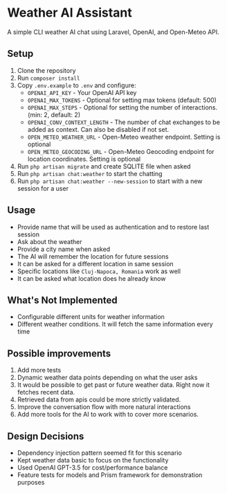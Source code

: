 # Weather AI Assistant

A simple CLI weather AI chat using Laravel, OpenAI, and Open-Meteo API.

## Setup

1. Clone the repository
2. Run `composer install`
3. Copy `.env.example` to `.env` and configure:
    - `OPENAI_API_KEY` - Your OpenAI API key
    - `OPENAI_MAX_TOKENS` - Optional for setting max tokens (default: 500)
    - `OPENAI_MAX_STEPS` - Optional for setting the number of interactions. (min: 2, default: 2)
    - `OPENAI_CONV_CONTEXT_LENGTH` - The number of chat exchanges to be added as context. Can also be disabled if not set.
    - `OPEN_METEO_WEATHER_URL` - Open-Meteo weather endpoint. Setting is optional
    - `OPEN_METEO_GEOCODING_URL` - Open-Meteo Geocoding endpoint for location coordinates. Setting is optional
4. Run `php artisan migrate` and create SQLITE file when asked
5. Run `php artisan chat:weather` to start the chatting
6. Run `php artisan chat:weather --new-session` to start with a new session for a user

## Usage

- Provide name that will be used as authentication and to restore last session
- Ask about the weather
- Provide a city name when asked
- The AI will remember the location for future sessions
- It can be asked for a different location in same session
- Specific locations like `Cluj-Napoca, Romania` work as well
- It can be asked what location does he already know

## What's Not Implemented

- Configurable different units for weather information
- Different weather conditions. It will fetch the same information every time

## Possible improvements

1. Add more tests
2. Dynamic weather data points depending on what the user asks
3. It would be possible to get past or future weather data. Right now it fetches recent data.
4. Retrieved data from apis could be more strictly validated.
5. Improve the conversation flow with more natural interactions
6. Add more tools for the AI to work with to cover more scenarios.

## Design Decisions

- Dependency injection pattern seemed fit for this scenario
- Kept weather data basic to focus on the functionality
- Used OpenAI GPT-3.5 for cost/performance balance
- Feature tests for models and Prism framework for demonstration purposes
